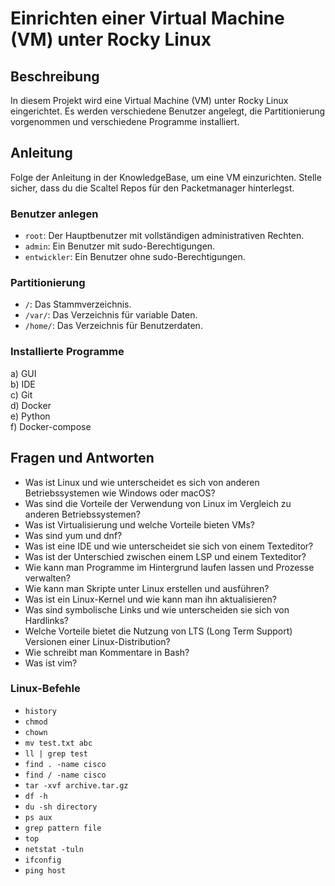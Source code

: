 # Einrichten einer Virtual Machine (VM) unter Rocky Linux

## Beschreibung
In diesem Projekt wird eine Virtual Machine (VM) unter Rocky Linux eingerichtet. Es werden verschiedene Benutzer angelegt, die Partitionierung vorgenommen und verschiedene Programme installiert.

## Anleitung
Folge der Anleitung in der KnowledgeBase, um eine VM einzurichten. Stelle sicher, dass du die Scaltel Repos für den Packetmanager hinterlegst.

### Benutzer anlegen
- `root`: Der Hauptbenutzer mit vollständigen administrativen Rechten.
- `admin`: Ein Benutzer mit sudo-Berechtigungen.
- `entwickler`: Ein Benutzer ohne sudo-Berechtigungen.

### Partitionierung
- `/`: Das Stammverzeichnis.
- `/var/`: Das Verzeichnis für variable Daten.
- `/home/`: Das Verzeichnis für Benutzerdaten.

### Installierte Programme
a) GUI  
b) IDE  
c) Git  
d) Docker  
e) Python  
f) Docker-compose  

## Fragen und Antworten
- Was ist Linux und wie unterscheidet es sich von anderen Betriebssystemen wie Windows oder macOS?
- Was sind die Vorteile der Verwendung von Linux im Vergleich zu anderen Betriebssystemen?
- Was ist Virtualisierung und welche Vorteile bieten VMs?
- Was sind yum und dnf?
- Was ist eine IDE und wie unterscheidet sie sich von einem Texteditor?
- Was ist der Unterschied zwischen einem LSP und einem Texteditor?
- Wie kann man Programme im Hintergrund laufen lassen und Prozesse verwalten?
- Wie kann man Skripte unter Linux erstellen und ausführen?
- Was ist ein Linux-Kernel und wie kann man ihn aktualisieren?
- Was sind symbolische Links und wie unterscheiden sie sich von Hardlinks?
- Welche Vorteile bietet die Nutzung von LTS (Long Term Support) Versionen einer Linux-Distribution?
- Wie schreibt man Kommentare in Bash?
- Was ist vim?

### Linux-Befehle
- `history`
- `chmod`
- `chown`
- `mv test.txt abc`
- `ll | grep test`
- `find . -name cisco`
- `find / -name cisco`
- `tar -xvf archive.tar.gz`
- `df -h`
- `du -sh directory`
- `ps aux`
- `grep pattern file`
- `top`
- `netstat -tuln`
- `ifconfig`
- `ping host`


